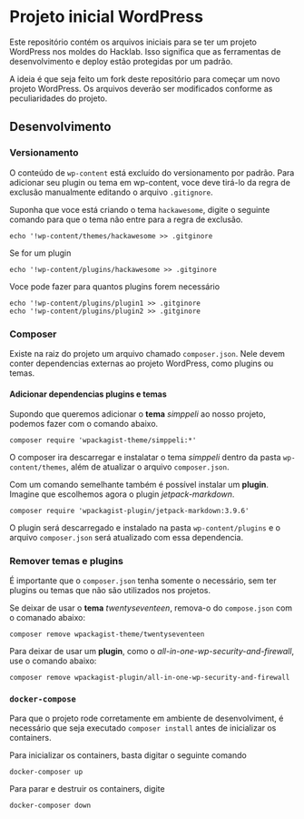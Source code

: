 # Projeto inicial WordPress

Este repositório contém os arquivos iniciais para se ter um projeto WordPress
nos moldes do Hacklab. Isso significa que as ferramentas de desenvolvimento
e deploy estão protegidas por um padrão.

A ideia é que seja feito um fork deste repositório para começar um novo projeto
WordPress. Os arquivos deverão ser modificados conforme as peculiaridades do
projeto.


## Desenvolvimento

### Versionamento

O conteúdo de `wp-content` está excluído do versionamento por padrão. Para adicionar
seu plugin ou tema em wp-content, voce deve tirá-lo da regra de exclusão manualmente
editando o arquivo `.gitignore`.

Suponha que voce está criando o tema `hackawesome`, digite o seguinte comando para
que o tema não entre para a regra de exclusão.

```
echo '!wp-content/themes/hackawesome >> .gitginore
```

Se for um plugin

```
echo '!wp-content/plugins/hackawesome >> .gitginore
```

Voce pode fazer para quantos plugins forem necessário

```
echo '!wp-content/plugins/plugin1 >> .gitginore
echo '!wp-content/plugins/plugin2 >> .gitginore
```


### Composer

Existe na raiz do projeto um arquivo chamado `composer.json`. Nele devem conter
dependencias externas ao projeto WordPress, como plugins ou temas.

#### Adicionar dependencias plugins e temas

Supondo que queremos adicionar o __tema__ *simppeli* ao nosso projeto, podemos
fazer com o comando abaixo.

```
composer require 'wpackagist-theme/simppeli:*'
```

O composer ira descarregar e instalatar o tema *simppeli* dentro da pasta
`wp-content/themes`, além de atualizar o arquivo `composer.json`.

Com um comando semelhante também é possível instalar um __plugin__. Imagine
que escolhemos agora o plugin *jetpack-markdown*.

```
composer require 'wpackagist-plugin/jetpack-markdown:3.9.6'
```

O plugin será descarregado e instalado na pasta `wp-content/plugins` e o
arquivo `composer.json` será atualizado com essa dependencia.


### Remover temas e plugins

É importante que o `composer.json` tenha somente o necessário, sem ter
plugins ou temas que não são utilizados nos projetos.

Se deixar de usar o __tema__ *twentyseventeen*, remova-o do `compose.json`
com o comanado abaixo:

```
composer remove wpackagist-theme/twentyseventeen
```

Para deixar de usar um __plugin__, como o *all-in-one-wp-security-and-firewall*,
use o comando abaixo:

```
composer remove wpackagist-plugin/all-in-one-wp-security-and-firewall
```


### `docker-compose`

Para que o projeto rode corretamente em ambiente de desenvolviment, é
necessário que seja executado `composer install` antes de inicializar
os containers.

Para inicializar os containers, basta digitar o seguinte comando

```
docker-composer up
```

Para parar e destruir os containers, digite

```
docker-composer down
```


